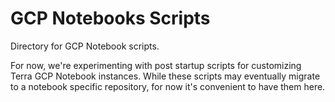 # GCP Notebooks Scripts

Directory for GCP Notebook scripts.

For now, we're experimenting with post startup scripts for customizing Terra GCP Notebook instances.
While these scripts may eventually migrate to a notebook specific repository, for now it's convenient
to have them here.

